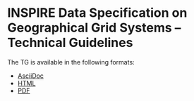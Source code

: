 # INSPIRE Data Specification on Geographical Grid Systems – Technical Guidelines

The TG is available in the following formats:
* [AsciiDoc](dataspecification_gg.adoc)
* [HTML](dataspecification_gg.html)
* [PDF](dataspecification_gg.pdf)
